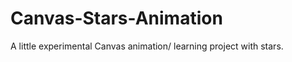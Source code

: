 Canvas-Stars-Animation
======================

A little experimental Canvas animation/ learning project with stars.
